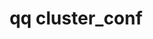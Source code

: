---
category: cluster
command: cluster_conf
keywords: qq, qq_cli, cluster_conf
optional_options: []
permalink: /qq-cli-command-guide/cluster/cluster_conf.html
positional_options: []
sidebar: qq_cli_command_reference_sidebar
summary: This section explains how to use the <code>qq cluster_conf</code> command.
synopsis: Get the cluster config
title: qq cluster_conf
usage: qq cluster_conf [-h]
zendesk_source: qq CLI Command Guide

---